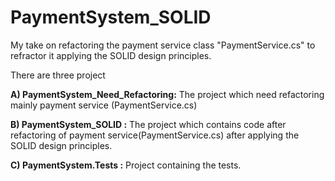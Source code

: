 # PaymentSystem_SOLID

My take on refactoring the payment service class "PaymentService.cs" to refractor it applying the SOLID design principles.

There are three project

**A) PaymentSystem_Need_Refactoring:** The project which need refactoring mainly payment service (PaymentService.cs)

**B) PaymentSystem_SOLID :** The project which contains code after refactoring of payment service(PaymentService.cs) after applying the SOLID design principles.

**C) PaymentSystem.Tests :** Project containing the tests.
